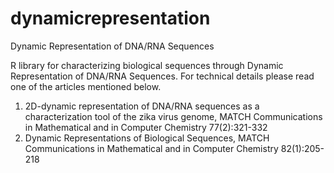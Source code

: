 # dynamicrepresentation
Dynamic Representation of DNA/RNA Sequences

R library for characterizing biological sequences through Dynamic Representation of DNA/RNA Sequences. For technical details please read one of the articles mentioned below.

1. 2D-dynamic representation of DNA/RNA sequences as a characterization tool of the zika virus genome, MATCH Communications in Mathematical and in Computer Chemistry 77(2):321-332
2. Dynamic Representations of Biological Sequences, MATCH Communications in Mathematical and in Computer Chemistry 82(1):205-218
